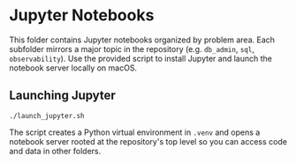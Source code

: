 # Jupyter Notebooks

This folder contains Jupyter notebooks organized by problem area. Each subfolder mirrors a major topic in the repository (e.g. `db_admin`, `sql`, `observability`). Use the provided script to install Jupyter and launch the notebook server locally on macOS.

## Launching Jupyter

```
./launch_jupyter.sh
```

The script creates a Python virtual environment in `.venv` and opens a notebook server rooted at the repository's top level so you can access code and data in other folders.
